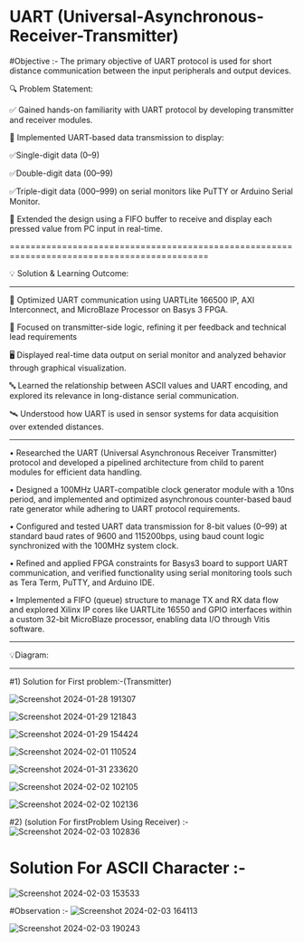 # UART (Universal-Asynchronous-Receiver-Transmitter)
#Objective :- The primary objective of UART protocol is used for short distance communication between the input peripherals and output devices.

🔍 Problem Statement:

✅ Gained hands-on familiarity with UART protocol by developing transmitter and receiver modules.

🧪 Implemented UART-based data transmission to display:

✅Single-digit data (0–9)

✅Double-digit data (00–99)

✅Triple-digit data (000–999) on serial monitors like PuTTY or Arduino Serial Monitor.

🔁 Extended the design using a FIFO buffer to receive and display each pressed value from PC input in real-time.

============================================================================================

💡 Solution & Learning Outcome:

-------------------------------------

📶 Optimized UART communication using UARTLite 166500 IP, AXI Interconnect, and MicroBlaze Processor on Basys 3 FPGA.

🧩 Focused on transmitter-side logic, refining it per feedback and technical lead requirements

🖥️ Displayed real-time data output on serial monitor and analyzed behavior through graphical visualization.

🔤 Learned the relationship between ASCII values and UART encoding, and explored its relevance in long-distance serial communication.

🛰️ Understood how UART is used in sensor systems for data acquisition over extended distances.

------------------------------------------------------------------------------------------------

• Researched the UART (Universal Asynchronous Receiver Transmitter) protocol and developed a pipelined architecture from child to parent modules for efficient data handling.
 
• Designed a 100MHz UART-compatible clock generator module with a 10ns period, and implemented and optimized asynchronous counter-based baud rate generator while 
  adhering to UART protocol requirements.
  
• Configured and tested UART data transmission for 8-bit values (0–99) at standard baud rates of 9600 and 115200bps, using baud count logic synchronized with the 100MHz system clock.

• Refined and applied FPGA constraints for Basys3 board to support UART communication, and verified functionality using serial monitoring tools such as Tera Term, PuTTY, and Arduino IDE.

• Implemented a FIFO (queue) structure to manage TX and RX data flow and explored Xilinx IP cores like UARTLite 16550 and GPIO interfaces within a custom 32-bit MicroBlaze processor, enabling data I/O
through Vitis software.

-----------------------------------------------------------------------------------------------------------------------------------------------------------------------

💡Diagram: 

----------------
   
#1) Solution for First problem:-(Transmitter)

![Screenshot 2024-01-28 191307](https://github.com/8307820421/UART-Universal-Asynchronous-Receiver-Transmitter-/assets/110840084/f0b841bd-b4c1-4c14-88ff-981b224f2ed2)


![Screenshot 2024-01-29 121843](https://github.com/8307820421/UART-Universal-Asynchronous-Receiver-Transmitter-/assets/110840084/2e726b13-d880-496b-96ce-cda71fcd5d37)


![Screenshot 2024-01-29 154424](https://github.com/8307820421/UART-Universal-Asynchronous-Receiver-Transmitter-/assets/110840084/1b9d863f-d963-45dc-970b-a4c04cac80eb)


![Screenshot 2024-02-01 110524](https://github.com/8307820421/UART-Universal-Asynchronous-Receiver-Transmitter-/assets/110840084/0efb9215-ea15-493f-8905-f48493a8576e)


![Screenshot 2024-01-31 233620](https://github.com/8307820421/UART-Universal-Asynchronous-Receiver-Transmitter-/assets/110840084/d6cfc6d9-8cea-4d44-8638-b82206d4471b)


![Screenshot 2024-02-02 102105](https://github.com/8307820421/UART-Universal-Asynchronous-Receiver-Transmitter-/assets/110840084/8f596b45-e64f-4a30-8c18-4138bc18b709)


![Screenshot 2024-02-02 102136](https://github.com/8307820421/UART-Universal-Asynchronous-Receiver-Transmitter-/assets/110840084/fc2be496-7ac5-49f0-add8-bf3f4b381d42)

#2) (solution For firstProblem Using Receiver) :-
![Screenshot 2024-02-03 102836](https://github.com/8307820421/UART-Universal-Asynchronous-Receiver-Transmitter-/assets/110840084/69263954-e49e-4366-9ebf-9110a4f32974)

# Solution For ASCII Character :-

![Screenshot 2024-02-03 153533](https://github.com/8307820421/UART-Universal-Asynchronous-Receiver-Transmitter-/assets/110840084/b3c15984-e324-4314-8423-470c4214df09)

#Observation :-
![Screenshot 2024-02-03 164113](https://github.com/8307820421/UART-Universal-Asynchronous-Receiver-Transmitter-/assets/110840084/1a22d851-4edc-4d9b-bb69-f2b6924a0677)

![Screenshot 2024-02-03 190243](https://github.com/8307820421/UART-Universal-Asynchronous-Receiver-Transmitter-/assets/110840084/ba16aad8-2cbc-4b3f-92ca-657d9e90f3af)









